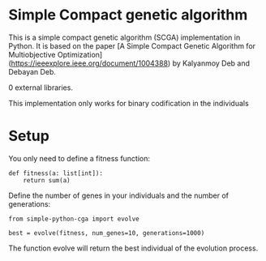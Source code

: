# Simple Compact genetic algorithm

This is a simple compact genetic algorithm (SCGA) implementation in Python. 
It is based on the paper [A Simple Compact Genetic Algorithm for Multiobjective Optimization]
(https://ieeexplore.ieee.org/document/1004388) by Kalyanmoy Deb and Debayan Deb.

0 external libraries.

This implementation only works for binary codification in the individuals

# Setup

You only need to define a fitness function:

```
def fitness(a: list[int]):
    return sum(a)
```

Define the number of genes in your individuals and the number of generations:

```
from simple-python-cga import evolve

best = evolve(fitness, num_genes=10, generations=1000)
```

The function evolve will return the best individual of the evolution process.
